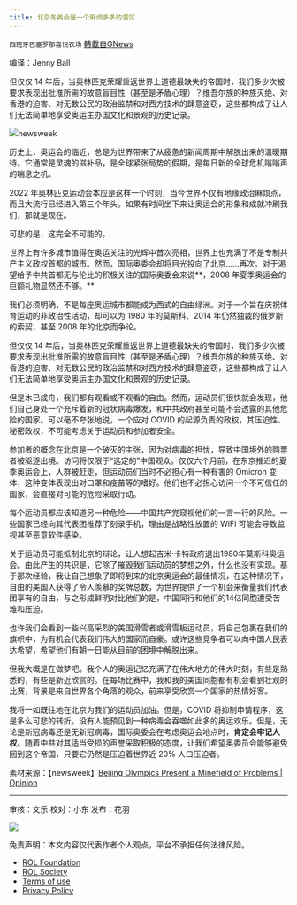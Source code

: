 ```yaml
---
title: 北京冬奥会是一个麻烦多多的雷区
---
```

`西班牙巴塞罗那喜悦农场` [轉載自GNews](https://gnews.org/zh-hans/1922648/)

编译：Jenny Ball

但仅仅 14 年后，当奥林匹克荣耀重返世界上道德最缺失的帝国时，我们多少次被要求表现出批准所需的故意盲目性（甚至是矛盾心理）？维吾尔族的种族灭绝、对香港的迫害、对无数公民的政治监禁和对西方技术的肆意盗窃，这些都构成了让人们无法简单地享受奥运主办国文化和景观的历史记录。

![](https://assets.gnews.org/wp-content/uploads/2022/01/image-2316-edited.png)newsweek

历史上，奥运会的临近，总是为世界带来了从疲惫的新闻周期中解脱出来的温暖期待。它通常是灵魂的滋补品，是全球紧张局势的假期，是每日新的全球危机嗡嗡声的喘息之机。

2022 年奥林匹克运动会本应是这样一个时刻，当今世界不仅有地缘政治麻烦点，而且大流行已经进入第三个年头。如果有时间坐下来让奥运会的形象和成就冲刷我们，那就是现在。

可悲的是，这完全不可能的。

世界上有许多城市值得在奥运关注的光辉中首次亮相，世界上也充满了不是专制共产主义政权首都的城市。然而，国际奥委会却将目光投向了北京……再次。对于渴望给予中共首都无与伦比的积极关注的国际奥委会来说**，2008 年夏季奥运会的巨额礼物显然还不够。**

我们必须明确，不是每座奥运城市都能成为西式的自由绿洲。对于一个旨在庆祝体育运动的非政治性活动，却可以为 1980 年的莫斯科、2014 年仍然独裁的俄罗斯的索契，甚至 2008 年的北京而争论。

但仅仅 14 年后，当奥林匹克荣耀重返世界上道德最缺失的帝国时，我们多少次被要求表现出批准所需的故意盲目性（甚至是矛盾心理）？维吾尔族的种族灭绝、对香港的迫害、对无数公民的政治监禁和对西方技术的肆意盗窃，这些都构成了让人们无法简单地享受奥运主办国文化和景观的历史记录。

但是木已成舟，我们都有观看或不观看的自由。然而，运动员们很快就会发现，他们自己身处一个充斥着新的冠状病毒爆发，和中共政府甚至可能不会透露的其他危险的国家。可以毫不夸张地说，一个应对 COVID 的起源负责的政权，其压迫性、秘密政权，不可能考虑关于运动员和参加者安全。

参加者的概念在北京是一个破灭的主张，因为对病毒的担忧，导致中国境外的购票者被驱逐出境。访问将仅限于“选定的”中国观众。仅仅六个月前，在东京推迟的夏季奥运会上，人群被赶走，但运动员们当时不必担心有一种有害的 Omicron 变体，这种变体表现出对口罩和疫苗等的嗜好。他们也不必担心访问一个不可信任的国家，会直接对可能的危险采取行动。

每个运动员都应该知道另一种危险——中国共产党窥视他们的一言一行的风险。一些国家已经向其代表团推荐了刻录手机，理由是战略性放置的 WiFi 可能会导致监视甚至恶意软件感染。

关于运动员可能抵制北京的辩论，让人想起吉米·卡特政府退出1980年莫斯科奥运会。由此产生的共识是，它除了摧毁我们运动员的梦想之外，什么也没有实现。基于那次经验，我让自己想象了即将到来的北京奥运会的最佳情况，在这种情况下，自由的美国人获得了令人羡慕的奖牌总数，为世界提供了一个机会来衡量我们代表团享有的自由，与之形成鲜明对比他们的是，中国同行和他们的14亿同胞遭受苦难和压迫。

也许我们会看到一些兴高采烈的美国滑雪者或滑雪板运动员，将自己包裹在我们的旗帜中，为有机会代表我们伟大的国家而自豪。或许这些竞争者可以向中国人民表达希望，希望他们有朝一日能从目前的困境中解脱出来。

但我大概是在做梦吧。我个人的奥运记忆充满了在伟大地方的伟大时刻，有些是熟悉的，有些是新近欣赏的。在每场比赛中，我和我的美国同胞都有机会看到壮观的比赛，背景是来自世界各个角落的观众，前来享受欣赏一个国家的热情好客。

我将一如既往地在北京为我们的运动员加油。但是，COVID 将抑制申请程序，这是多么可悲的转折。没有人能预见到一种病毒会吞噬如此多的奥运欢乐。但是，无论是新冠病毒还是无新冠病毒，国际奥委会在考虑奥运会地点时，**肯定会牢记人权**。随着中共对其适当受损的声誉采取积极的态度，让我们希望奥委员会能够避免回到这个帝国，只要它仍然是压迫着世界近 20% 人口压迫者。

素材来源：【newsweek】[Beijing Olympics Present a Minefield of Problems | Opinion](https://www.newsweek.com/beijing-olympics-present-minefield-problems-opinion-1672166?utm_source=PushnamiMailing&amp;utm_medium=email&amp;utm_campaign=automatic&amp;UTM=1643287502936&amp;subscriberId=6180566715c6fcdd524c7c95)

* * *

审核：文乐
校对：小东
发布：花羽

![](https://assets.gnews.org/wp-content/uploads/2022/01/GNEWS_CH.-1-3-3.jpeg)

 

免责声明：本文内容仅代表作者个人观点，平台不承担任何法律风险。

- [ROL Foundation](https://rolfoundation.org/)
- [ROL Society](https://rolsociety.org/)
- [Terms of use](https://gnews.org/terms-of-use-3/)
- [Privacy Policy](https://gnews.org/privacy-policy/)
